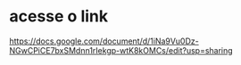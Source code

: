 # acesse o link
https://docs.google.com/document/d/1iNa9Vu0Dz-NGwCPiCE7bxSMdnn1rIekgp-wtK8kOMCs/edit?usp=sharing